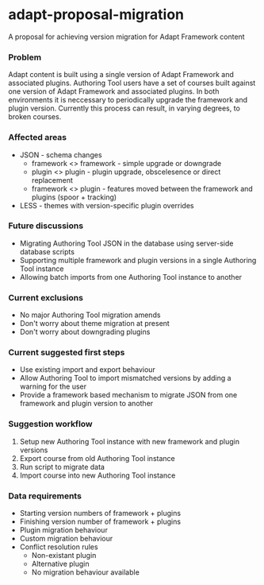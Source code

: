 # adapt-proposal-migration
A proposal for achieving version migration for Adapt Framework content

### Problem
Adapt content is built using a single version of Adapt Framework and associated plugins. Authoring Tool users have a set of courses built against one version of Adapt Framework and associated plugins. In both environments it is neccessary to periodically upgrade the framework and plugin version. Currently this process can result, in varying degrees, to broken courses.

### Affected areas
* JSON - schema changes
  * framework <> framework - simple upgrade or downgrade
  * plugin <> plugin - plugin upgrade, obscelesence or direct replacement
  * framework <> plugin - features moved between the framework and plugins (spoor + tracking)
* LESS - themes with version-specific plugin overrides

### Future discussions
* Migrating Authoring Tool JSON in the database using server-side database scripts
* Supporting multiple framework and plugin versions in a single Authoring Tool instance
* Allowing batch imports from one Authoring Tool instance to another

### Current exclusions
* No major Authoring Tool migration amends
* Don't worry about theme migration at present
* Don't worry about downgrading plugins

### Current suggested first steps
* Use existing import and export behaviour
* Allow Authoring Tool to import mismatched versions by adding a warning for the user
* Provide a framework based mechanism to migrate JSON from one framework and plugin version to another

### Suggestion workflow
1. Setup new Authoring Tool instance with new framework and plugin versions
2. Export course from old Authoring Tool instance
3. Run script to migrate data
4. Import course into new Authoring Tool instance

### Data requirements
* Starting version numbers of framework + plugins
* Finishing version number of framework + plugins
* Plugin migration behaviour
* Custom migration behaviour
* Conflict resolution rules 
  * Non-existant plugin
  * Alternative plugin
  * No migration behaviour available




